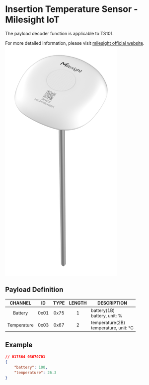 # Insertion Temperature Sensor - Milesight IoT

The payload decoder function is applicable to TS101.

For more detailed information, please visit [milesight official website](https://www.milesight-iot.com).
![TS101](TS101.png)

## Payload Definition

|   CHANNEL   |  ID  | TYPE | LENGTH | DESCRIPTION                              |
| :---------: | :--: | :--: | :----: | ---------------------------------------- |
|   Battery   | 0x01 | 0x75 |   1    | battery(1B)<br/>battery, unit: %         |
| Temperature | 0x03 | 0x67 |   2    | temperature(2B)<br/>temperature, unit: ℃ |

## Example

```json
// 017564 03670701
{
    "battery": 100,
    "temperature": 26.3
}
```
